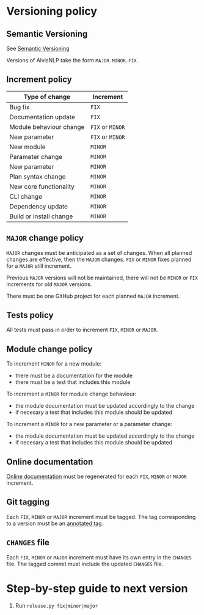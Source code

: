 # Versioning policy

## Semantic Versioning

See [Semantic Versioning](https://semver.org/)

Versions of AlvisNLP take the form `MAJOR.MINOR.FIX`.

## Increment policy

| Type of change | Increment |
|-----|-----|
| Bug fix | `FIX` |
| Documentation update | `FIX` |
| Module behaviour change | `FIX` or `MINOR` |
| New parameter | `FIX` or `MINOR` |
| New module | `MINOR` |
| Parameter change | `MINOR` |
| New parameter | `MINOR` |
| Plan syntax change | `MINOR` |
| New core functionality | `MINOR` |
| CLI change | `MINOR` |
| Dependency update | `MINOR` |
| Build or install change | `MINOR` |

## `MAJOR` change policy

`MAJOR` changes must be anticipated as a set of changes. When all planned changes are effective, then the `MAJOR` changes.
`FIX` or `MINOR` fixes planned for a `MAJOR` still increment.

Previous `MAJOR` versions will not be maintained, there will not be `MINOR` or `FIX` increments for old `MAJOR` versions.

There must be one GitHub project for each planned `MAJOR` increment.

## Tests policy

All tests must pass in order to increment `FIX`, `MINOR` or `MAJOR`.

## Module change policy

To increment `MINOR` for a new module:
* there must be a documentation for the module
* there must be a test that includes this module

To increment a `MINOR` for module change behaviour:
* the module documentation must be updated accordingly to the change
* if necesary a test that includes this module should be updated

To increment a `MINOR` for a new parameter or a parameter change:
* the module documentation must be updated accordingly to the change
* if necesary a test that includes this module should be updated

## Online documentation

[Online documentation](https://bibliome.github.io/alvisnlp/) must be regenerated for each `FIX`, `MINOR` or `MAJOR` increment.

## Git tagging

Each `FIX`, `MINOR` or `MAJOR` increment must be tagged. The tag corresponding to a version must be an [annotated tag](https://git-scm.com/book/en/v2/Git-Basics-Tagging#_annotated_tags).

## `CHANGES` file

Each `FIX`, `MINOR` or `MAJOR` increment must have its own entry in the `CHANGES` file.
The tagged commit must include the updated `CHANGES` file.

# Step-by-step guide to next version

1. Run `release.py fix|minor|major`
